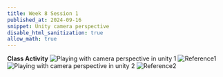 ```yaml
---
title: Week 8 Session 1
published_at: 2024-09-16
snippet: Unity camera perspective
disable_html_sanitization: true
allow_math: true
---
```


**Class Activity**
![Playing with camera perspective in unity 1](W8S1_1.png)
![Reference1](W8S1_ref1.png)
![Playing with camera perspective in unity 2](W8S1_2.png)
![Reference2](W8S1_ref2.jpg)